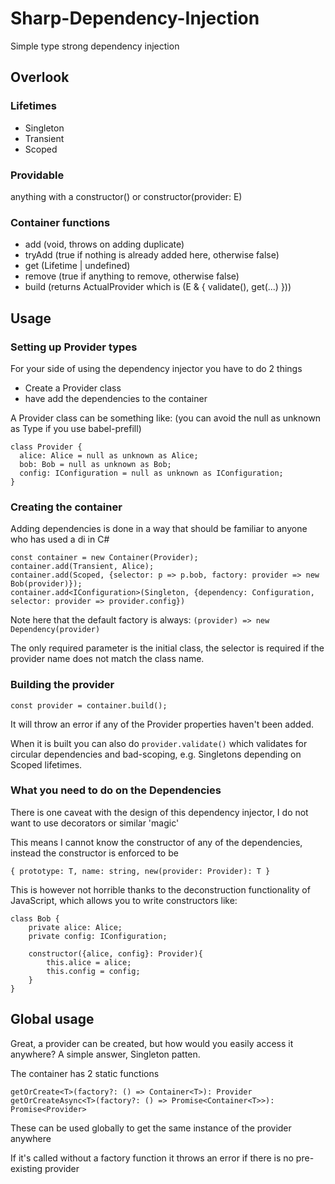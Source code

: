 # Sharp-Dependency-Injection

Simple type strong dependency injection

## Overlook

### Lifetimes
- Singleton
- Transient
- Scoped

### Providable

anything with a constructor() or constructor(provider: E)

### Container functions
- add (void, throws on adding duplicate)
- tryAdd (true if nothing is already added here, otherwise false)
- get (Lifetime | undefined)
- remove (true if anything to remove, otherwise false)
- build (returns ActualProvider<Provider> which is (E & { validate(), get(...) }))
## Usage

### Setting up Provider types
For your side of using the dependency injector you have to do 2 things
- Create a Provider class
- have add the dependencies to the container

A Provider class can be something like: (you can avoid the null as unknown as Type if you use babel-prefill)
```
class Provider {
  alice: Alice = null as unknown as Alice;
  bob: Bob = null as unknown as Bob;
  config: IConfiguration = null as unknown as IConfiguration;
}
```

### Creating the container
Adding dependencies is done in a way that should be familiar to anyone who has used a di in C#
```
const container = new Container(Provider);
container.add(Transient, Alice);
container.add(Scoped, {selector: p => p.bob, factory: provider => new Bob(provider)});
container.add<IConfiguration>(Singleton, {dependency: Configuration, selector: provider => provider.config})
```
Note here that the default factory is always: `(provider) => new Dependency(provider)`

The only required parameter is the initial class, the selector is required if the provider name does not match the class name.

### Building the provider
```
const provider = container.build();
```
It will throw an error if any of the Provider properties haven't been added. 

When it is built you can also do `provider.validate()` which validates for circular dependencies and bad-scoping, e.g. Singletons depending on Scoped lifetimes.

### What you need to do on the Dependencies
There is one caveat with the design of this dependency injector, I do not want to use decorators or similar 'magic'

This means I cannot know the constructor of any of the dependencies, instead the constructor is enforced to be 

```
{ prototype: T, name: string, new(provider: Provider): T }
```

This is however not horrible thanks to the deconstruction functionality of JavaScript, which allows you to write constructors like:
```
class Bob {
    private alice: Alice;
    private config: IConfiguration;
    
    constructor({alice, config}: Provider){
        this.alice = alice;
        this.config = config;
    }
}
```
## Global usage
Great, a provider can be created, but how would you easily access it anywhere? A simple answer, Singleton patten.

The container has 2 static functions 
```
getOrCreate<T>(factory?: () => Container<T>): Provider
getOrCreateAsync<T>(factory?: () => Promise<Container<T>>): Promise<Provider>
```
These can be used globally to get the same instance of the provider anywhere

If it's called without a factory function it throws an error if there is no pre-existing provider